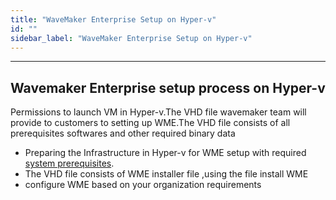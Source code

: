 ```yaml
---
title: "WaveMaker Enterprise Setup on Hyper-v"
id: ""
sidebar_label: "WaveMaker Enterprise Setup on Hyper-v"
---
```

---

## Wavemaker Enterprise setup process on Hyper-v

Permissions to launch VM in Hyper-v.The VHD file wavemaker team will provide to customers to setting up WME.The VHD file consists of all prerequisites softwares and other required binary data

- Preparing the Infrastructure in Hyper-v for WME setup with required [system prerequisites](../prerequisites.md).
- The VHD file consists of WME installer file ,using the file install WME
- configure WME based on your organization requirements

